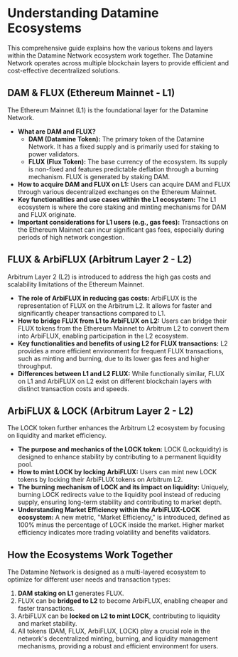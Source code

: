 # Understanding Datamine Ecosystems

This comprehensive guide explains how the various tokens and layers within the Datamine Network ecosystem work together. The Datamine Network operates across multiple blockchain layers to provide efficient and cost-effective decentralized solutions.

## DAM & FLUX (Ethereum Mainnet - L1)

The Ethereum Mainnet (L1) is the foundational layer for the Datamine Network.

- **What are DAM and FLUX?**
  - **DAM (Datamine Token):** The primary token of the Datamine Network. It has a fixed supply and is primarily used for staking to power validators.
  - **FLUX (Flux Token):** The base currency of the ecosystem. Its supply is non-fixed and features predictable deflation through a burning mechanism. FLUX is generated by staking DAM.
- **How to acquire DAM and FLUX on L1:** Users can acquire DAM and FLUX through various decentralized exchanges on the Ethereum Mainnet.
- **Key functionalities and use cases within the L1 ecosystem:** The L1 ecosystem is where the core staking and minting mechanisms for DAM and FLUX originate.
- **Important considerations for L1 users (e.g., gas fees):** Transactions on the Ethereum Mainnet can incur significant gas fees, especially during periods of high network congestion.

## FLUX & ArbiFLUX (Arbitrum Layer 2 - L2)

Arbitrum Layer 2 (L2) is introduced to address the high gas costs and scalability limitations of the Ethereum Mainnet.

- **The role of ArbiFLUX in reducing gas costs:** ArbiFLUX is the representation of FLUX on the Arbitrum L2. It allows for faster and significantly cheaper transactions compared to L1.
- **How to bridge FLUX from L1 to ArbiFLUX on L2:** Users can bridge their FLUX tokens from the Ethereum Mainnet to Arbitrum L2 to convert them into ArbiFLUX, enabling participation in the L2 ecosystem.
- **Key functionalities and benefits of using L2 for FLUX transactions:** L2 provides a more efficient environment for frequent FLUX transactions, such as minting and burning, due to its lower gas fees and higher throughput.
- **Differences between L1 and L2 FLUX:** While functionally similar, FLUX on L1 and ArbiFLUX on L2 exist on different blockchain layers with distinct transaction costs and speeds.

## ArbiFLUX & LOCK (Arbitrum Layer 2 - L2)

The LOCK token further enhances the Arbitrum L2 ecosystem by focusing on liquidity and market efficiency.

- **The purpose and mechanics of the LOCK token:** LOCK (Lockquidity) is designed to enhance stability by contributing to a permanent liquidity pool.
- **How to mint LOCK by locking ArbiFLUX:** Users can mint new LOCK tokens by locking their ArbiFLUX tokens on Arbitrum L2.
- **The burning mechanism of LOCK and its impact on liquidity:** Uniquely, burning LOCK redirects value to the liquidity pool instead of reducing supply, ensuring long-term stability and contributing to market depth.
- **Understanding Market Efficiency within the ArbiFLUX-LOCK ecosystem:** A new metric, "Market Efficiency," is introduced, defined as 100% minus the percentage of LOCK inside the market. Higher market efficiency indicates more trading volatility and benefits validators.

## How the Ecosystems Work Together

The Datamine Network is designed as a multi-layered ecosystem to optimize for different user needs and transaction types:

1.  **DAM staking on L1** generates FLUX.
2.  FLUX can be **bridged to L2** to become ArbiFLUX, enabling cheaper and faster transactions.
3.  ArbiFLUX can be **locked on L2 to mint LOCK**, contributing to liquidity and market stability.
4.  All tokens (DAM, FLUX, ArbiFLUX, LOCK) play a crucial role in the network's decentralized minting, burning, and liquidity management mechanisms, providing a robust and efficient environment for users.

